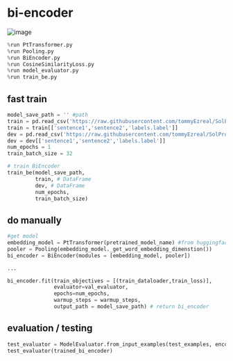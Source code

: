 # bi-encoder
![image](https://user-images.githubusercontent.com/100064247/226699977-63687249-0125-4116-8996-1866615c11b5.png)

```python
%run PtTransformer.py
%run Pooling.py
%run BiEncoder.py
%run CosineSimilarityLoss.py
%run model_evaluator.py
%run train_be.py
```
## fast train
```python
model_save_path = '' #path
train = pd.read_csv('https://raw.githubusercontent.com/tommyEzreal/SolProject3-STS-Bechmark-improvement/main/data/KLUE_STS_train%20(2).csv')
train = train[['sentence1','sentence2','labels.label']]
dev = pd.read_csv('https://raw.githubusercontent.com/tommyEzreal/SolProject3-STS-Bechmark-improvement/main/data/KLUE_STS_val%20(2).csv')
dev = dev[['sentence1','sentence2','labels.label']]
num_epochs = 1
train_batch_size = 32

# train BiEncoder
train_be(model_save_path,
         train, # DataFrame
         dev, # DataFrame
         num_epochs, 
         train_batch_size)
```
## do manually
```python
#get model
embedding_model = PtTransformer(pretrained_model_name) #from huggingface
pooler = Pooling(embedding_model._get_word_embedding_dimenstion())
bi_encoder = BiEncoder(modules = [embedding_model, pooler])

...

bi_encoder.fit(train_objectives = [(train_dataloader,train_loss)],
               evaluator=val_evaluator,
               epochs=num_epochs,
               warmup_steps = warmup_steps,
               output_path = model_save_path) # return bi_encoder

```

## evaluation / testing 
```python
test_evaluator = ModelEvaluator.from_input_examples(test_examples, encoding='bi_encoding',verbose=True)
test_evaluator(trained_bi_encoder)
```
